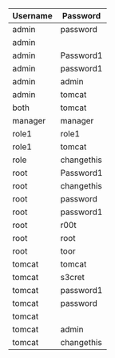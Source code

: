 |Username|Password|
| ------ | ------ |
|admin|password|
|admin||
|admin|Password1|
|admin|password1|
|admin|admin|
|admin|tomcat|
|both|tomcat|
|manager|manager|
|role1|role1|
|role1|tomcat|
|role|changethis|
|root|Password1|
|root|changethis|
|root|password|
|root|password1|
|root|r00t|
|root|root|
|root|toor|
|tomcat|tomcat|
|tomcat|s3cret|
|tomcat|password1|
|tomcat|password|
|tomcat||
|tomcat|admin|
|tomcat|changethis|